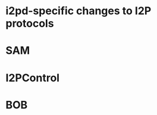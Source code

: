 i2pd-specific changes to I2P protocols
======================================

# SAM

# I2PControl

# BOB
